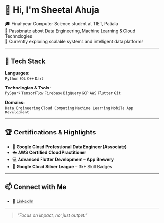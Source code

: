 # 👋 Hi, I'm Sheetal Ahuja

🎓 Final-year Computer Science student at TIET, Patiala  
🚀 Passionate about Data Engineering, Machine Learning & Cloud Technologies  
🌱 Currently exploring scalable systems and intelligent data platforms

---

## 🔧 Tech Stack

**Languages:**  
`Python` `SQL` `C++` `Dart`

**Technologies & Tools:**  
`PySpark` `TensorFlow` `Firebase` `BigQuery` `GCP` `AWS` `Flutter` `Git`

**Domains:**  
`Data Engineering` `Cloud Computing` `Machine Learning` `Mobile App Development`

---

## 🏆 Certifications & Highlights

- 📜 **Google Cloud Professional Data Engineer (Associate)**  
- ☁️ **AWS Certified Cloud Practitioner**  
- 💻 **Advanced Flutter Development – App Brewery**  
- 🥈 **Google Cloud Silver League** – 35+ Skill Badges  

---

## 📫 Connect with Me

- 🔗 [LinkedIn](https://linkedin.com/in/sheetal-ahuja)  

---

> _“Focus on impact, not just output.”_
